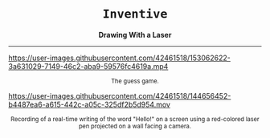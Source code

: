 <div align="center">

  <h1><code>Inventive</code></h1>

  <p>
    <strong>Drawing With a Laser</strong>
  </p>
  
</div>

***


https://user-images.githubusercontent.com/42461518/153062622-3a631029-7149-46c2-aba9-59576fc4619a.mp4

<p align="center" text-align="center">
  <sub>
    The guess game.
  </sub>
<br /> </p>


https://user-images.githubusercontent.com/42461518/144656452-b4487ea6-a615-442c-a05c-325df2b5d954.mov

<p align="center" text-align="center">
  <sub>
    Recording of a real-time writing of the word "Hello!" on a screen using a red-colored laser pen projected on a wall facing a camera.
  </sub>
<br /> </p>





